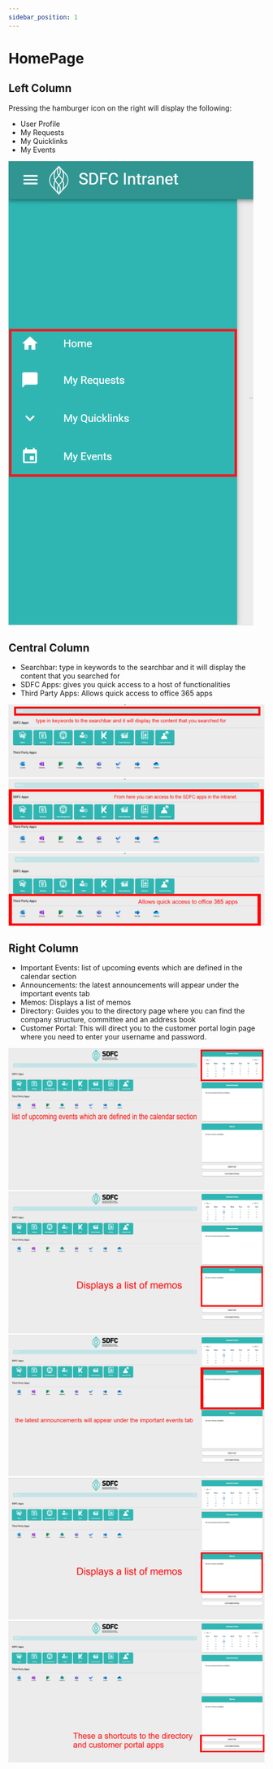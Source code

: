 ```yaml
---
sidebar_position: 1
---
```


# HomePage

## Left Column

Pressing the hamburger icon on the right will display the following:

- User Profile
- My Requests
- My Quicklinks
- My Events

![sidebar](./sidebar.PNG)

## Central Column

- Searchbar: type in keywords to the searchbar and it will display the content that you searched for
- SDFC Apps: gives you quick access to a host of functionalities
- Third Party Apps: Allows quick access to office 365 apps

![search](./search.png)
![apps](./apps.png)
![apps365](./apps365.png)

## Right Column

- Important Events: list of upcoming events which are defined in the calendar section
- Announcements: the latest announcements will appear under the important events tab
- Memos: Displays a list of memos
- Directory: Guides you to the directory page where you can find the company structure, committee and an address book
- Customer Portal: This will direct you to the customer portal login page where you need to enter your username and password.

![events](./events.png)
![memos](./memo.png)
![announcements](./announce.png)
![memos](./memo.png)
![shortcuts](./shortcuts.png)
